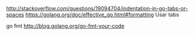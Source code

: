 http://stackoverflow.com/questions/19094704/indentation-in-go-tabs-or-spaces
https://golang.org/doc/effective_go.html#formatting
Usar tabs


go fmt
http://blog.golang.org/go-fmt-your-code
